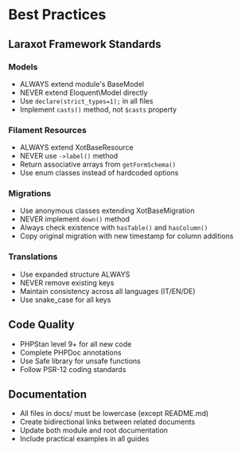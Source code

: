 # Best Practices

## Laraxot Framework Standards

### Models
- ALWAYS extend module's BaseModel
- NEVER extend Eloquent\Model directly
- Use `declare(strict_types=1);` in all files
- Implement `casts()` method, not `$casts` property

### Filament Resources
- ALWAYS extend XotBaseResource
- NEVER use `->label()` method
- Return associative arrays from `getFormSchema()`
- Use enum classes instead of hardcoded options

### Migrations
- Use anonymous classes extending XotBaseMigration
- NEVER implement `down()` method
- Always check existence with `hasTable()` and `hasColumn()`
- Copy original migration with new timestamp for column additions

### Translations
- Use expanded structure ALWAYS
- NEVER remove existing keys
- Maintain consistency across all languages (IT/EN/DE)
- Use snake_case for all keys

## Code Quality
- PHPStan level 9+ for all new code
- Complete PHPDoc annotations
- Use Safe library for unsafe functions
- Follow PSR-12 coding standards

## Documentation
- All files in docs/ must be lowercase (except README.md)
- Create bidirectional links between related documents
- Update both module and root documentation
- Include practical examples in all guides

